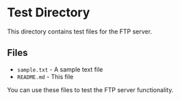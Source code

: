 # Test Directory

This directory contains test files for the FTP server.

## Files

- `sample.txt` - A sample text file
- `README.md` - This file

You can use these files to test the FTP server functionality. 